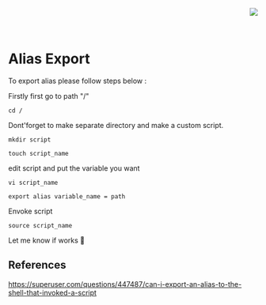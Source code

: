 
<p align="right">
<a href="#">  
<img src="https://shields.io/badge/redhat-lightgrey?logo=redhat&style=for-the-badge&logoColor=white&labelColor=red" />
</a>
</p>

<br/>

# Alias Export

To export alias please follow steps below :

Firstly first go to path "/"
```
cd /
```

Dont'forget to make separate directory and make a custom script.

```
mkdir script
```

```
touch script_name
```

edit script and put the variable you want

```
vi script_name
```

```
export alias variable_name = path
```

Envoke script

```
source script_name
```

Let me know if works 🌟

## References

https://superuser.com/questions/447487/can-i-export-an-alias-to-the-shell-that-invoked-a-script

